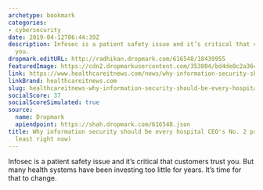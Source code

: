 ```yaml
---
archetype: bookmark
categories:
- cybersecurity
date: 2019-04-12T06:44:39Z
description: Infosec is a patient safety issue and it’s critical that customers trust
  you.
dropmark.editURL: http://radhikan.dropmark.com/616548/18439955
featuredImage: https://cdn2.dropmarkusercontent.com/353804/bd4de0c2a36cb1ec7e47f9a7ee391724578885deae68045c8c7765a847b23e0d/thumbnail/Security-HITN_14.png?Expires=1557430062&Signature=Af5hKMERezub1DjZToy-lfZlfzeUE2X8aG9IPclnTBBhwI4nfYo-SY0LIG~QlaKacO-BjfIptxmk3dbwr0WuP31HfLHPdLHNmb-pr~EuTHSCf6hhyJVW3RADbSXQAv0IIHAlvn7pacnEo9wEmoWvbEbGOUOqssMQXTiKRdzyE~YV83fSq7iLOAoknWUl0sXPj8Hzvb7EWrowT8DJVjJTPsZRn9PePZkx1ixo-i31DU9QuYbaWK0C01HMx6tnAgH1FMOLnnAdm3pjqXcnIbDBVZUklLj4hd0PTE0nLhzgz-Z8mCztg-O0Q3AA0JRD6GT5e1UuvcwtXMCbF4ceggqFrw__&Key-Pair-Id=APKAITQYWVEN757ZA4KQ
link: https://www.healthcareitnews.com/news/why-information-security-should-be-every-hospital-ceos-no-2-priority-least-right-now
linkBrand: healthcareitnews.com
slug: healthcareitnews-why-information-security-should-be-every-hospital-ceo-s-no-2-priority-at-least-right-now
socialScore: 37
socialScoreSimulated: true
source:
  name: Dropmark
  apiendpoint: https://shah.dropmark.com/616548.json
title: Why information security should be every hospital CEO's No. 2 priority (at
  least right now)
---
```

Infosec is a patient safety issue and it’s critical that customers trust you. But many health systems have been investing too little for years. It’s time for that to change.